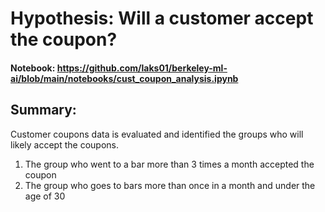 # Hypothesis:  Will a customer accept the coupon? 

#### Notebook: https://github.com/laks01/berkeley-ml-ai/blob/main/notebooks/cust_coupon_analysis.ipynb

## Summary:
 Customer coupons data is evaluated and identified the groups who will likely accept the coupons. 
 1. The group who went to a bar more than 3 times a month accepted the coupon
 2. The group who goes to bars more than once in a month and under the age of 30


 

